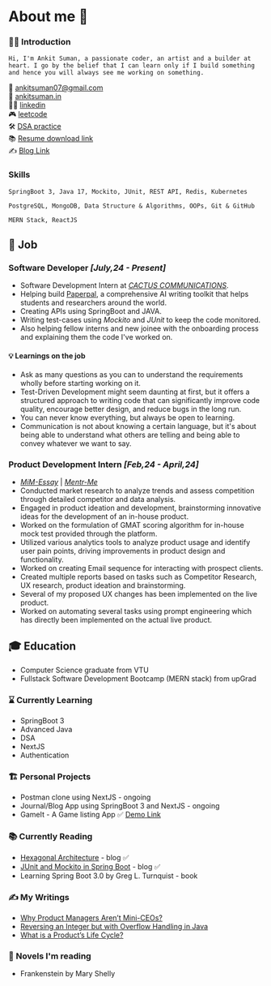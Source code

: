 # About me 👋

### 🙋‍♂️ Introduction 
```
Hi, I'm Ankit Suman, a passionate coder, an artist and a builder at heart. I go by the belief that I can learn only if I build something and hence you will always see me working on something.  
```  

📧 ankitsuman07@gmail.com  
🚀 [ankitsuman.in](https://ankitsuman.in/)  
👨‍⚖️ [linkedin](https://www.linkedin.com/in/ankit--suman/)  
🎮 [leetcode](https://leetcode.com/u/user9247xh/)  
🛠️ [DSA practice](https://github.com/ankit-suman-07/dsa-java)  
📚 [Resume download link](https://flowcv.com/resume/uqep61u0b3)  
✍️ [Blog Link](https://ankit-suman.medium.com/one-log-is-all-it-takes-d59be998b379)

### Skills
```
SpringBoot 3, Java 17, Mockito, JUnit, REST API, Redis, Kubernetes
```
```
PostgreSQL, MongoDB, Data Structure & Algorithms, OOPs, Git & GitHub
```
```
MERN Stack, ReactJS
```

## 💼 Job 

### Software Developer *[July,24 - Present]*
  - Software Development Intern at [*CACTUS COMMUNICATIONS*](https://cactusglobal.com/). 
  - Helping build [Paperpal](https://paperpal.com/home), a comprehensive AI writing toolkit that helps students and researchers around the world. 
  - Creating APIs using SpringBoot and JAVA.
  - Writing test-cases using *Mockito* and *JUnit* to keep the code monitored.
  - Also helping fellow interns and new joinee with the onboarding process and explaining them the code I've worked on.

#### 💡 Learnings on the job
  - Ask as many questions as you can to understand the requirements wholly before starting working on it.
  - Test-Driven Development might seem daunting at first, but it offers a structured approach to writing code that can significantly improve code quality, encourage better design, and reduce bugs in the long run.
  - You can never know everything, but always be open to learning.
  - Communication is not about knowing a certain language, but it's about being able to understand what others are telling and being able to convey whatever we want to say. 

### Product Development Intern *[Feb,24 - April,24]*
  - [*MiM-Essay*](https://www.mim-essay.com/) | [*Mentr-Me*](https://mentr-me.com/)
  - Conducted market research to analyze trends and assess competition through detailed competitor and data analysis.
  - Engaged in product ideation and development, brainstorming innovative ideas for the development of an in-house product.
  - Worked on the formulation of GMAT scoring algorithm for in-house mock test provided through the platform.
  - Utilized various analytics tools to analyze product usage and identify user pain points, driving improvements in product design and functionality.
  - Worked on creating Email sequence for interacting with prospect clients.
  - Created multiple reports based on tasks such as Competitor Research, UX research, product ideation and brainstorming.
  - Several of my proposed UX changes has been implemented on the live product.
  - Worked on automating several tasks using prompt engineering which has directly been implemented on the actual live product.

## 🎓 Education
  - Computer Science graduate from VTU
  - Fullstack Software Development Bootcamp (MERN stack) from upGrad

### ⌛ Currently Learning 
  - SpringBoot 3
  - Advanced Java
  - DSA
  - NextJS
  - Authentication

### 🏗️ Personal Projects 
  - Postman clone using NextJS - ongoing
  - Journal/Blog App using SpringBoot 3 and NextJS - ongoing
  - GameIt - A Game listing App ✅ [Demo Link](https://github.com/ankit-suman-07/GameIt-deploy?tab=readme-ov-file)

### 📚 Currently Reading 
  - [Hexagonal Architecture](https://www.arhohuttunen.com/hexagonal-architecture-spring-boot/) - blog ✅
  - [JUnit and Mockito in Spring Boot](https://medium.com/thefreshwrites/junit-and-mockito-in-spring-boot-38dcbf4b132f) - blog ✅
  - Learning Spring Boot 3.0 by Greg L. Turnquist - book

### ✍️ My Writings 
  - [Why Product Managers Aren’t Mini-CEOs?](https://ankit-suman.medium.com/why-product-managers-arent-mini-ceos-a990baafdf67)
  - [Reversing an Integer but with Overflow Handling in Java](https://ankit-suman.medium.com/reversing-an-integer-but-with-overflow-handling-in-java-46c11d278761)
  - [What is a Product’s Life Cycle?](https://ankit-suman.medium.com/what-is-a-products-life-cycle-59ccbd230407)

### 📕 Novels I'm reading
  - Frankenstein by Mary Shelly
